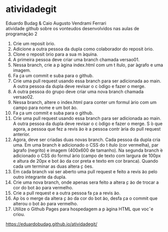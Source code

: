 # atividadegit
Eduardo Budag & Caio Augusto Vendrami Ferrari  
atividade github sobre os vonteudos desenvolvidos nas aulas de programação 2 
1. Crie um reposit ́orio.
2. Adicione a outra pessoa da dupla como colaborador do reposit ́orio.
3. Clone o reposit ́orio para a sua m ́aquina.
4. A primeira pessoa deve criar uma branch chamada versao01.
5. Nessa branch, crie a p ́agina index.html com um t ́ıtulo, par ́agrafo e uma imagem.
6. Fa ̧ca um commit e suba para o github.
7. Crie uma pull request usando essa branch para ser adicionada ao main. A outra pessoa da dupla
deve revisar o c ́odigo e fazer o merge.
8. A outra pessoa do grupo deve criar uma nova branch chamada versao02.
9. Nessa branch, altere o index.html para conter um formul ́ario com um campo para nome e um
bot ̃ao.
10. Fa ̧ca um commit e suba para o github.
11. Crie uma pull request usando essa branch para ser adicionada ao main. A outra pessoa da dupla
deve revisar o c ́odigo e fazer o merge. S ́o que agora, a pessoa que fez a revis ̃ao  ́e a pessoa contr ́aria
do pull request anterior.
12. Agora, deve ser criadas duas novas branch. Cada pessoa da dupla cria uma. Em uma branch  ́e
adicionado o CSS do t ́ıtulo (cor vermelha), par ́agrafo (negrito) e imagem (400x600 de tamanho).
Na segunda branch  ́e adicionado o CSS do formul ́ario (campo de texto com largura de 100px e
altura de 20px e bot ̃ao da cor preta e texto em cor branca). Quando cada um terminar as duas
altera ̧c ̃oes.
13. Em cada branch vai ser aberto uma pull request e feito a revis ̃ao pelo outro integrante da dupla.
14. Crie uma nova branch, onde apenas sera feito a altera ̧c ̃ao de trocar a cor do bot ̃ao para vermelho.
15. Crie a pull request e a outra pessoa fa ̧ca a revis ̃ao.
16. Ap ́os o merge da altera ̧c ̃ao da cor do bot ̃ao, desfa ̧ca o commit que alterou o bot ̃ao para vermelho.
17. Utilize o Github Pages para hospedagem a p ́agina HTML que vocˆe criou.

https://eduardobudag.github.io/atividadegit/
